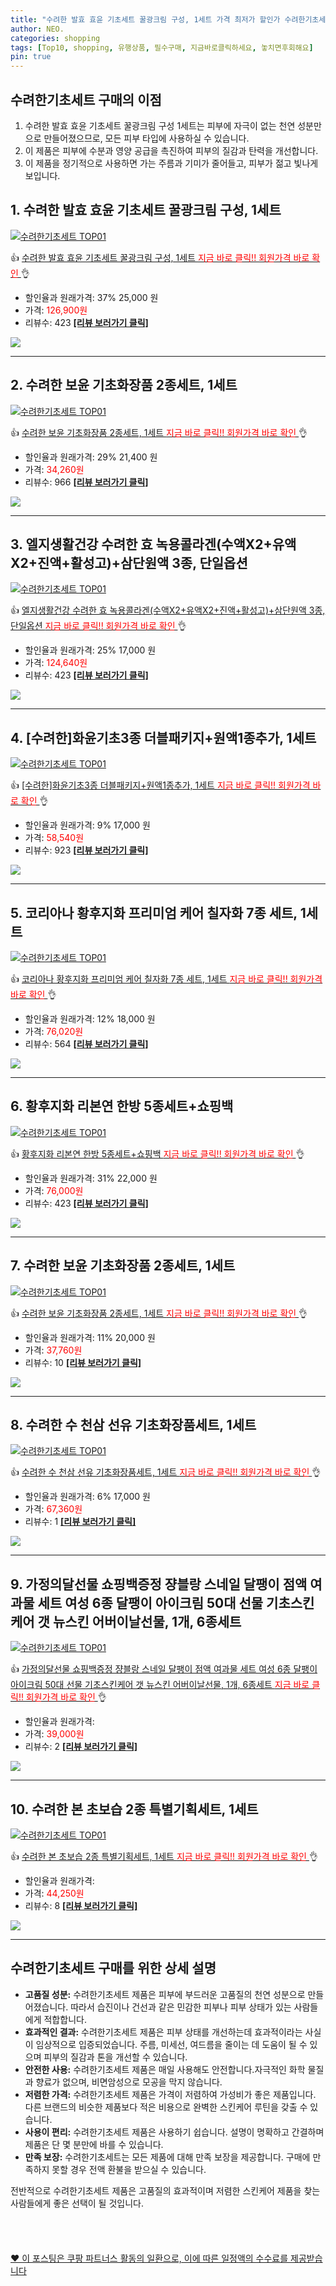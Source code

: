 ```yaml
---
title: "수려한 발효 효윤 기초세트 꿀광크림 구성, 1세트 가격 최저가 할인가 수려한기초세트 최저가 추천 제품 비교"
author: NEO.
categories: shopping
tags: [Top10, shopping, 유행상품, 필수구매, 지금바로클릭하세요, 놓치면후회해요]
pin: true
---
```

## 수려한기초세트 구매의 이점
1. 수려한 발효 효윤 기초세트 꿀광크림 구성 1세트는 피부에 자극이 없는 천연 성분만으로 만들어졌으므로, 모든 피부 타입에 사용하실 수 있습니다.
2. 이 제품은 피부에 수분과 영양 공급을 촉진하여 피부의 질감과 탄력을 개선합니다.
3. 이 제품을 정기적으로 사용하면 가는 주름과 기미가 줄어들고, 피부가 젊고 빛나게 보입니다.

   

## 1. 수려한 발효 효윤 기초세트 꿀광크림 구성, 1세트

[![수려한기초세트 TOP01](https://thumbnail8.coupangcdn.com/thumbnails/remote/490x490ex/image/vendor_inventory/0cb0/0e0695bc2a74b277e45a167350dc174107158c698e4d9b43e13f24a97976.jpg)](https://link.coupang.com/re/AFFSDP?lptag=AF3617701&subid=GithubCoopas&pageKey=6874817808&traceid=V0-153&itemId=16458259110&vendorItemId=83648355521)


👍 [수려한 발효 효윤 기초세트 꿀광크림 구성, 1세트 <font color=red> 지금 바로 클릭!! 회원가격 바로 확인 </font> ](https://link.coupang.com/re/AFFSDP?lptag=AF3617701&subid=GithubCoopas&pageKey=6874817808&traceid=V0-153&itemId=16458259110&vendorItemId=83648355521) 👌 


- 할인율과 원래가격: 37%  25,000   원
- 가격: <span style='color:red'>126,900원</span>
- 리뷰수: 423  [**[리뷰 보러가기 클릭]**](https://link.coupang.com/re/AFFSDP?lptag=AF3617701&subid=GithubCoopas&pageKey=6874817808&traceid=V0-153&itemId=16458259110&vendorItemId=83648355521)

[![](/discount_price.png)](https://link.coupang.com/re/AFFSDP?lptag=AF3617701&subid=GithubCoopas&pageKey=6874817808&traceid=V0-153&itemId=16458259110&vendorItemId=83648355521)

---


   

## 2. 수려한 보윤 기초화장품 2종세트, 1세트

[![수려한기초세트 TOP01](https://thumbnail9.coupangcdn.com/thumbnails/remote/490x490ex/image/retail/images/75579236173139-f924b5f7-56c7-4945-ba71-c42ac3b2660a.jpg)](https://link.coupang.com/re/AFFSDP?lptag=AF3617701&subid=GithubCoopas&pageKey=7355823388&traceid=V0-153&itemId=18939739762&vendorItemId=3000390533)


👍 [수려한 보윤 기초화장품 2종세트, 1세트 <font color=red> 지금 바로 클릭!! 회원가격 바로 확인 </font> ](https://link.coupang.com/re/AFFSDP?lptag=AF3617701&subid=GithubCoopas&pageKey=7355823388&traceid=V0-153&itemId=18939739762&vendorItemId=3000390533) 👌 


- 할인율과 원래가격: 29%  21,400   원
- 가격: <span style='color:red'>34,260원</span>
- 리뷰수: 966  [**[리뷰 보러가기 클릭]**](https://link.coupang.com/re/AFFSDP?lptag=AF3617701&subid=GithubCoopas&pageKey=7355823388&traceid=V0-153&itemId=18939739762&vendorItemId=3000390533)

[![](/discount_price.png)](https://link.coupang.com/re/AFFSDP?lptag=AF3617701&subid=GithubCoopas&pageKey=7355823388&traceid=V0-153&itemId=18939739762&vendorItemId=3000390533)

---


   

## 3. 엘지생활건강 수려한 효 녹용콜라겐(수액X2+유액X2+진액+활성고)+삼단원액 3종, 단일옵션

[![수려한기초세트 TOP01](https://thumbnail7.coupangcdn.com/thumbnails/remote/490x490ex/image/vendor_inventory/4d16/55ea0f861c35237e6293e58c710b4dcb9f958301c913a9d67b3c991178e9.jpg)](https://link.coupang.com/re/AFFSDP?lptag=AF3617701&subid=GithubCoopas&pageKey=7525801704&traceid=V0-153&itemId=19748285762&vendorItemId=86851832919)


👍 [엘지생활건강 수려한 효 녹용콜라겐(수액X2+유액X2+진액+활성고)+삼단원액 3종, 단일옵션 <font color=red> 지금 바로 클릭!! 회원가격 바로 확인 </font> ](https://link.coupang.com/re/AFFSDP?lptag=AF3617701&subid=GithubCoopas&pageKey=7525801704&traceid=V0-153&itemId=19748285762&vendorItemId=86851832919) 👌 


- 할인율과 원래가격: 25%  17,000   원
- 가격: <span style='color:red'>124,640원</span>
- 리뷰수: 423  [**[리뷰 보러가기 클릭]**](https://link.coupang.com/re/AFFSDP?lptag=AF3617701&subid=GithubCoopas&pageKey=7525801704&traceid=V0-153&itemId=19748285762&vendorItemId=86851832919)

[![](/discount_price.png)](https://link.coupang.com/re/AFFSDP?lptag=AF3617701&subid=GithubCoopas&pageKey=7525801704&traceid=V0-153&itemId=19748285762&vendorItemId=86851832919)

---


   

## 4. [수려한]화윤기초3종 더블패키지+원액1종추가, 1세트

[![수려한기초세트 TOP01](https://thumbnail8.coupangcdn.com/thumbnails/remote/490x490ex/image/vendor_inventory/f9f7/97a973304b672f7da4e3fb9660178c4e6cdbe55dde1ee69045d10c2224d9.jpg)](https://link.coupang.com/re/AFFSDP?lptag=AF3617701&subid=GithubCoopas&pageKey=1396087115&traceid=V0-153&itemId=2431503244&vendorItemId=88060838712)


👍 [[수려한]화윤기초3종 더블패키지+원액1종추가, 1세트 <font color=red> 지금 바로 클릭!! 회원가격 바로 확인 </font> ](https://link.coupang.com/re/AFFSDP?lptag=AF3617701&subid=GithubCoopas&pageKey=1396087115&traceid=V0-153&itemId=2431503244&vendorItemId=88060838712) 👌 


- 할인율과 원래가격: 9%  17,000   원
- 가격: <span style='color:red'>58,540원</span>
- 리뷰수: 923  [**[리뷰 보러가기 클릭]**](https://link.coupang.com/re/AFFSDP?lptag=AF3617701&subid=GithubCoopas&pageKey=1396087115&traceid=V0-153&itemId=2431503244&vendorItemId=88060838712)

[![](/discount_price.png)](https://link.coupang.com/re/AFFSDP?lptag=AF3617701&subid=GithubCoopas&pageKey=1396087115&traceid=V0-153&itemId=2431503244&vendorItemId=88060838712)

---


   

## 5. 코리아나 황후지화 프리미엄 케어 칠자화 7종 세트, 1세트

[![수려한기초세트 TOP01](https://thumbnail7.coupangcdn.com/thumbnails/remote/490x490ex/image/vendor_inventory/2673/a0270f23798928278312bd7166cb9ab9159c4bd09fceed9cbeedd4cd2bc0.jpg)](https://link.coupang.com/re/AFFSDP?lptag=AF3617701&subid=GithubCoopas&pageKey=6742184497&traceid=V0-153&itemId=15741718715&vendorItemId=85538568032)


👍 [코리아나 황후지화 프리미엄 케어 칠자화 7종 세트, 1세트 <font color=red> 지금 바로 클릭!! 회원가격 바로 확인 </font> ](https://link.coupang.com/re/AFFSDP?lptag=AF3617701&subid=GithubCoopas&pageKey=6742184497&traceid=V0-153&itemId=15741718715&vendorItemId=85538568032) 👌 


- 할인율과 원래가격: 12%  18,000   원
- 가격: <span style='color:red'>76,020원</span>
- 리뷰수: 564  [**[리뷰 보러가기 클릭]**](https://link.coupang.com/re/AFFSDP?lptag=AF3617701&subid=GithubCoopas&pageKey=6742184497&traceid=V0-153&itemId=15741718715&vendorItemId=85538568032)

[![](/discount_price.png)](https://link.coupang.com/re/AFFSDP?lptag=AF3617701&subid=GithubCoopas&pageKey=6742184497&traceid=V0-153&itemId=15741718715&vendorItemId=85538568032)

---


   

## 6. 황후지화 리본연 한방 5종세트+쇼핑백

[![수려한기초세트 TOP01](https://thumbnail9.coupangcdn.com/thumbnails/remote/490x490ex/image/vendor_inventory/c53e/ad7c13b1ec7ac25d8258f6e0d7817dde054039374848c20e6c0d7fdbd0df.jpg)](https://link.coupang.com/re/AFFSDP?lptag=AF3617701&subid=GithubCoopas&pageKey=7427093364&traceid=V0-153&itemId=19281397999&vendorItemId=81719386352)


👍 [황후지화 리본연 한방 5종세트+쇼핑백 <font color=red> 지금 바로 클릭!! 회원가격 바로 확인 </font> ](https://link.coupang.com/re/AFFSDP?lptag=AF3617701&subid=GithubCoopas&pageKey=7427093364&traceid=V0-153&itemId=19281397999&vendorItemId=81719386352) 👌 


- 할인율과 원래가격: 31%  22,000   원
- 가격: <span style='color:red'>76,000원</span>
- 리뷰수: 423  [**[리뷰 보러가기 클릭]**](https://link.coupang.com/re/AFFSDP?lptag=AF3617701&subid=GithubCoopas&pageKey=7427093364&traceid=V0-153&itemId=19281397999&vendorItemId=81719386352)

[![](/discount_price.png)](https://link.coupang.com/re/AFFSDP?lptag=AF3617701&subid=GithubCoopas&pageKey=7427093364&traceid=V0-153&itemId=19281397999&vendorItemId=81719386352)

---


   

## 7. 수려한 보윤 기초화장품 2종세트, 1세트

[![수려한기초세트 TOP01](https://thumbnail7.coupangcdn.com/thumbnails/remote/490x490ex/image/vendor_inventory/d839/027315867008b4fee0edd0bcbbfc00a00e24c9731c6929ade1c536806fd6.jpg)](https://link.coupang.com/re/AFFSDP?lptag=AF3617701&subid=GithubCoopas&pageKey=7107714804&traceid=V0-153&itemId=16078855149&vendorItemId=88408225176)


👍 [수려한 보윤 기초화장품 2종세트, 1세트 <font color=red> 지금 바로 클릭!! 회원가격 바로 확인 </font> ](https://link.coupang.com/re/AFFSDP?lptag=AF3617701&subid=GithubCoopas&pageKey=7107714804&traceid=V0-153&itemId=16078855149&vendorItemId=88408225176) 👌 


- 할인율과 원래가격: 11%  20,000   원
- 가격: <span style='color:red'>37,760원</span>
- 리뷰수: 10  [**[리뷰 보러가기 클릭]**](https://link.coupang.com/re/AFFSDP?lptag=AF3617701&subid=GithubCoopas&pageKey=7107714804&traceid=V0-153&itemId=16078855149&vendorItemId=88408225176)

[![](/discount_price.png)](https://link.coupang.com/re/AFFSDP?lptag=AF3617701&subid=GithubCoopas&pageKey=7107714804&traceid=V0-153&itemId=16078855149&vendorItemId=88408225176)

---


   

## 8. 수려한 수 천삼 선유 기초화장품세트, 1세트

[![수려한기초세트 TOP01](https://thumbnail10.coupangcdn.com/thumbnails/remote/490x490ex/image/retail/images/404043457168258-5b556b55-54ca-4b62-8e07-8b38e3310df7.jpg)](https://link.coupang.com/re/AFFSDP?lptag=AF3617701&subid=GithubCoopas&pageKey=55601209&traceid=V0-153&itemId=193358844&vendorItemId=3457933462)


👍 [수려한 수 천삼 선유 기초화장품세트, 1세트 <font color=red> 지금 바로 클릭!! 회원가격 바로 확인 </font> ](https://link.coupang.com/re/AFFSDP?lptag=AF3617701&subid=GithubCoopas&pageKey=55601209&traceid=V0-153&itemId=193358844&vendorItemId=3457933462) 👌 


- 할인율과 원래가격: 6%  17,000   원
- 가격: <span style='color:red'>67,360원</span>
- 리뷰수: 1  [**[리뷰 보러가기 클릭]**](https://link.coupang.com/re/AFFSDP?lptag=AF3617701&subid=GithubCoopas&pageKey=55601209&traceid=V0-153&itemId=193358844&vendorItemId=3457933462)

[![](/discount_price.png)](https://link.coupang.com/re/AFFSDP?lptag=AF3617701&subid=GithubCoopas&pageKey=55601209&traceid=V0-153&itemId=193358844&vendorItemId=3457933462)

---


   

## 9. 가정의달선물 쇼핑백증정 쟝블랑 스네일 달팽이 점액 여과물 세트 여성 6종 달팽이 아이크림 50대 선물 기초스킨케어 갯 뉴스킨 어버이날선물, 1개, 6종세트

[![수려한기초세트 TOP01](https://thumbnail7.coupangcdn.com/thumbnails/remote/490x490ex/image/vendor_inventory/b061/39bcd06a801b66766ef87d5b0ed37eb894a61ecb4fc2545f6c77c36a023e.jpg)](https://link.coupang.com/re/AFFSDP?lptag=AF3617701&subid=GithubCoopas&pageKey=7240950501&traceid=V0-153&itemId=18397754542&vendorItemId=71786104648)


👍 [가정의달선물 쇼핑백증정 쟝블랑 스네일 달팽이 점액 여과물 세트 여성 6종 달팽이 아이크림 50대 선물 기초스킨케어 갯 뉴스킨 어버이날선물, 1개, 6종세트 <font color=red> 지금 바로 클릭!! 회원가격 바로 확인 </font> ](https://link.coupang.com/re/AFFSDP?lptag=AF3617701&subid=GithubCoopas&pageKey=7240950501&traceid=V0-153&itemId=18397754542&vendorItemId=71786104648) 👌 


- 할인율과 원래가격: 
- 가격: <span style='color:red'>39,000원</span>
- 리뷰수: 2  [**[리뷰 보러가기 클릭]**](https://link.coupang.com/re/AFFSDP?lptag=AF3617701&subid=GithubCoopas&pageKey=7240950501&traceid=V0-153&itemId=18397754542&vendorItemId=71786104648)

[![](/discount_price.png)](https://link.coupang.com/re/AFFSDP?lptag=AF3617701&subid=GithubCoopas&pageKey=7240950501&traceid=V0-153&itemId=18397754542&vendorItemId=71786104648)

---


   

## 10. 수려한 본 초보습 2종 특별기획세트, 1세트

[![수려한기초세트 TOP01](https://thumbnail7.coupangcdn.com/thumbnails/remote/490x490ex/image/retail/images/2460654560515828-123648b0-be8b-4d87-af7b-c13124478fe7.jpg)](https://link.coupang.com/re/AFFSDP?lptag=AF3617701&subid=GithubCoopas&pageKey=29017683&traceid=V0-153&itemId=110967111&vendorItemId=3217420076)


👍 [수려한 본 초보습 2종 특별기획세트, 1세트 <font color=red> 지금 바로 클릭!! 회원가격 바로 확인 </font> ](https://link.coupang.com/re/AFFSDP?lptag=AF3617701&subid=GithubCoopas&pageKey=29017683&traceid=V0-153&itemId=110967111&vendorItemId=3217420076) 👌 


- 할인율과 원래가격: 
- 가격: <span style='color:red'>44,250원</span>
- 리뷰수: 8  [**[리뷰 보러가기 클릭]**](https://link.coupang.com/re/AFFSDP?lptag=AF3617701&subid=GithubCoopas&pageKey=29017683&traceid=V0-153&itemId=110967111&vendorItemId=3217420076)

[![](/discount_price.png)](https://link.coupang.com/re/AFFSDP?lptag=AF3617701&subid=GithubCoopas&pageKey=29017683&traceid=V0-153&itemId=110967111&vendorItemId=3217420076)

---
## 수려한기초세트 구매를 위한 상세 설명
* **고품질 성분:** 수려한기초세트 제품은 피부에 부드러운 고품질의 천연 성분으로 만들어졌습니다. 따라서 습진이나 건선과 같은 민감한 피부나 피부 상태가 있는 사람들에게 적합합니다.
* **효과적인 결과:** 수려한기초세트 제품은 피부 상태를 개선하는데 효과적이라는 사실이 임상적으로 입증되었습니다. 주름, 미세선, 여드름을 줄이는 데 도움이 될 수 있으며 피부의 질감과 톤을 개선할 수 있습니다.
* **안전한 사용:** 수려한기초세트 제품은 매일 사용해도 안전합니다.자극적인 화학 물질과 향료가 없으며, 비면암성으로 모공을 막지 않습니다.
* **저렴한 가격:** 수려한기초세트 제품은 가격이 저렴하여 가성비가 좋은 제품입니다. 다른 브랜드의 비슷한 제품보다 적은 비용으로 완벽한 스킨케어 루틴을 갖출 수 있습니다.
* **사용이 편리:** 수려한기초세트 제품은 사용하기 쉽습니다. 설명이 명확하고 간결하며 제품은 단 몇 분만에 바를 수 있습니다.
* **만족 보장:** 수려한기초세트는 모든 제품에 대해 만족 보장을 제공합니다. 구매에 만족하지 못할 경우 전액 환불을 받으실 수 있습니다.

전반적으로 수려한기초세트 제품은 고품질의 효과적이며 저렴한 스킨케어 제품을 찾는 사람들에게 좋은 선택이 될 것입니다.<br><br><br><br><br> [ ❤  이 포스팅은 쿠팡 파트너스 활동의 일환으로, 이에 따른 일정액의 수수료를 제공받습니다](https://link.coupang.com/a/bcEFyh)